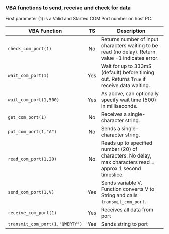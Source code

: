 ### VBA functions to send, receive and check for data

First parameter (1) is a Valid and Started COM Port number on host PC.

| VBA Function                    |  TS  | Description                                                                                                     |
| --------------------------------|:----:| --------------------------------------------------------------------------------------------------------------|
| `check_com_port(1)`             |  No  | Returns number of input characters waiting to be read (no delay). Return value -1 indicates error.            |
| `wait_com_port(1)`              |  Yes | Wait for up to 333mS (default) before timing out. Returns `True` if receive data waiting.                     |
| `wait_com_port(1,500)`          |  Yes | As above, can optionally specify wait time (500) in milliseconds.                                             |  
| `get_com_port(1)`               |   No | Receives a single-character string.                                                           |
| `put_com_port(1,"A")`           |   No | Sends a single-character string.                                                                   |
| `read_com_port(1,20)`           |   No | Reads up to specified number (20) of characters. No delay, max characters read = approx 1 second timeslice.   |
| `send_com_port(1,V)`            |  Yes | Sends variable V. Function converts V to String and calls `transmit_com_port`.                                |
| `receive_com_port(1)`           |  Yes | Receives all data from port                                                                                   |
| `transmit_com_port(1,"QWERTY")` |  Yes | Sends string to port                                                                                          |
